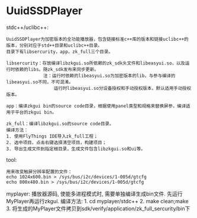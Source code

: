# UuidSSDPlayer

stdc++/uclibc++:

    UuidSSDPlayer为加密版本的全功能播放器，包含链接标准c++库的版本和链接uclibc++的版本，分别对应于std++目录和uclibc++目录。
    目录下有libsercurity，app，zk_full三个目录。

    libsercurity：存放编译libzkgui.so所依赖的zk_sdk头文件和libeasyui.so，以及运行时依赖的libs。随zk_sdk发布来同步更新。
                  注：运行时依赖的libeasyui.so为加密版本的lib，与参与编译的libeasyui.so不同，不可混淆。
                      运行时libeasyui.so分设备授权和手动授权版本，默认适用手动授权版本。

    app：编译zkgui bin的source code目录，根据使用panel类型和规格来替换屏参，编译适用于平台的zkgui bin。

    zk_full：编译libzkgui.so的source code目录。
	编译方法：
	1. 使用FlyThings IDE导入zk_full工程；
	2. 选中项目，点击右键选择清空项目，构建项目；
	3. 导出生成文件到指定根目录，生成文件包含libzkgui.so和ui等。

tool:

	用来改变触屏分辨率配置的文件：
	echo 1024x600.bin > /sys/bus/i2c/devices/1-005d/gtcfg
	echo 800x480.bin > /sys/bus/i2c/devices/1-005d/gtcfg

myplayer:
    播放器源码, 使能多进程模式时, 需要单独编译生成bin文件. 先运行MyPlayer再运行zkgui.
    编译方法:
    1. cd myplayer/stdc++
    2. make clean;make
    3. 将生成的MyPlayer文件拷贝到sdk/verify/application/zk_full_sercurity/bin下
